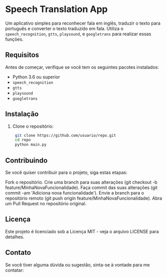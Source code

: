 # Speech Translation App

Um aplicativo simples para reconhecer fala em inglês, traduzir o texto para português e converter o texto traduzido em fala. Utiliza o `speech_recognition`, `gtts`, `playsound`, e `googletrans` para realizar essas funções.

## Requisitos

Antes de começar, verifique se você tem os seguintes pacotes instalados:

- Python 3.6 ou superior
- `speech_recognition`
- `gtts`
- `playsound`
- `googletrans`

## Instalação

1. Clone o repositório:

   ```sh
    git clone https://github.com/usuario/repo.git
    cd repo
    python main.py
   ```

## Contribuindo
Se você quiser contribuir para o projeto, siga estas etapas:

Fork o repositório.
Crie uma branch para suas alterações (git checkout -b feature/MinhaNovaFuncionalidade).
Faça commit das suas alterações (git commit -am 'Adiciona nova funcionalidade').
Envie a branch para o repositório remoto (git push origin feature/MinhaNovaFuncionalidade).
Abra um Pull Request no repositório original.

## Licença
Este projeto é licenciado sob a Licença MIT - veja o arquivo LICENSE para detalhes.

## Contato
Se você tiver alguma dúvida ou sugestão, sinta-se à vontade para me contatar:

